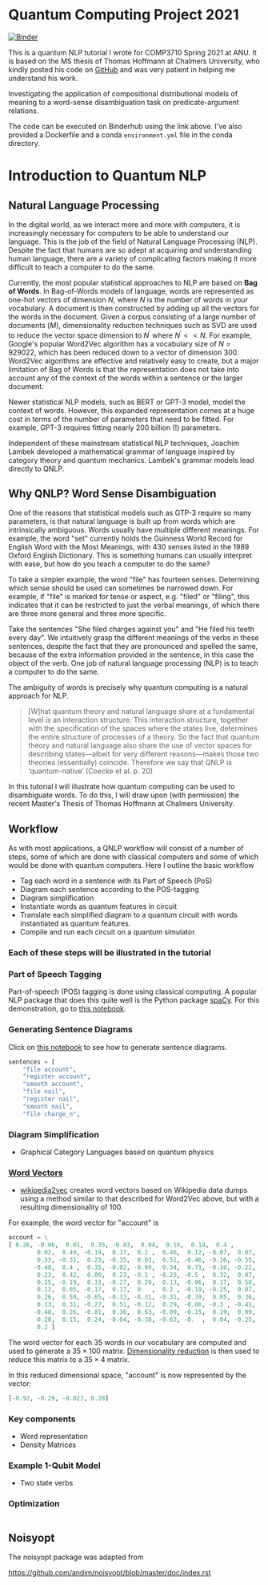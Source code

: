 # Quantum Computing Project 2021

[![Binder](https://mybinder.org/badge_logo.svg)](https://mybinder.org/v2/gh/sntownsend/QuantumComputingProject2021/HEAD?labpath=%3Ftree)

This is a quantum NLP tutorial I wrote for COMP3710 Spring 2021 at ANU. It is based on the MS thesis of Thomas Hoffmann at Chalmers University, who kindly posted his code on [GitHub](https://github.com/Thommy257/Quantum-Models-for-Word-Sense-Disambiguation) and was very patient in helping me understand his work.

Investigating the application of compositional distributional models of meaning to a word-sense disambiguation task on predicate-argument relations.

The code can be executed on Binderhub using the link above. I've also provided a Dockerfile and a conda `environment.yml` file in the conda directory.

# Introduction to Quantum NLP

## Natural Language Processing

In the digital world, as we interact more and more with computers, it is increasingly necessary for computers to be able to understand our language. This is the job of the field of Natural Language Processing (NLP). Despite the fact that humans are so adept at acquiring and understanding human language, there are a variety of complicating factors making it more difficult to teach a computer to do the same.

Currently, the most popular statistical approaches to NLP are based on __Bag of Words__. In Bag-of-Words models of language, words are represented as one-hot vectors of dimension $N$, where $N$ is the number of words in your vocabulary. A document is then constructed by adding up all the vectors for the words in the document. Given a corpus consisting of a large number of documents ($M$), dimensionality reduction techniques such as SVD are used to reduce the vector space dimension to $N^\prime$ where $N^\prime << N$. For example, Google's popular Word2Vec algorithm has a vocabulary size of $N =  929022$, which has been reduced down to a vector of dimension 300. Word2Vec algorithms are effective and relatively easy to create, but a major limitation of Bag of Words is that the representation does not take into account any of the context of the words within a sentence or the larger document.

Newer statistical NLP models, such as BERT or GPT-3 model, model the context of words. However, this expanded representation comes at a huge cost in terms of the number of parameters that need to be fitted. For example, GPT-3 requires fitting nearly 200 billion (!) parameters.

Independent of these mainstream statistical NLP techniques, Joachim Lambek developed a mathematical grammar of language inspired by category theory and quantum mechanics. Lambek's grammar models lead directly to QNLP.

## Why QNLP? Word Sense Disambiguation

One of the reasons that statistical models such as GTP-3 require so many parameters, is that natural language is built up from words which are intrinsically ambiguous. Words usually have multiple different meanings. For example, the word "set" currently holds the Guinness World Record for English Word with the Most Meanings, with 430 senses listed in the 1989 Oxford English Dictionary. This is something humans can usually interpret with ease, but how do you teach a computer to do the same?

To take a simpler example, the word "file" has fourteen senses. Determining which sense should be used can sometimes be narrowed down. For example, if "file" is marked for tense or aspect, e.g. "filed" or "filing", this indicates that it can be restricted to just the verbal meanings, of which there are three more general and three more specific.


Take the sentences "She filed charges against you" and "He filed his teeth every day". We intuitively grasp the different meanings of the verbs in these sentences, despite the fact that they are pronounced and spelled the same, because of the extra information provided in the sentence, in this case the object of the verb. One job of natural language processing (NLP) is to teach a computer to do the same.


The ambiguity of words is precisely why quantum computing is a natural approach for NLP.

>[W]hat quantum theory and natural language share at a fundamental
level is an interaction structure. This interaction structure, together with the specification
of the spaces where the states live, determines the entire structure of processes of a theory.
So the fact that quantum theory and natural language also share the use of vector spaces
for describing states—albeit for very different reasons—makes those two theories (essentially)
coincide. Therefore we say that QNLP is ‘quantum-native’ (Coecke et al. p. 20)

In this tutorial I will illustrate how quantum computing can be used to disambiguate words. To do this, I will draw upon (with permission) the recent Master's Thesis of Thomas Hoffmann at Chalmers University.

## Workflow

As with most applications, a QNLP workflow will consist of a number of steps, some of which are done with classical computers and some of which would be done with quantum computers. Here I outline the basic workflow

- Tag each word in a sentence with its Part of Speech (PoS)
- Diagram each sentence according to the POS-tagging
- Diagram simplification
- Instantiate words as quantum features in circuit
- Translate each simplified diagram to a quantum circuit with words instantiated as quantum features.
- Compile and run each circuit on a quantum simulator.

### Each of these steps will be illustrated in the tutorial

### Part of Speech Tagging

Part-of-speech (POS) tagging is done using classical computing. A popular NLP package that does this quite well is the Python package [spaCy](spacy.io). For this demonstration, go to [this notebook](pos_tagging.ipynb).

### Generating Sentence Diagrams

Click on [this notebook](SentenceDiagramming.ipynb) to see how to generate sentence diagrams.

```Python
sentences = [
    "file account",
    "register account",
    "smooth account",
    "file nail",
    "register nail",
    "smooth nail",
    "file charge_n",
```

### Diagram Simplification

- Graphical Category Languages based on quantum physics

### [Word Vectors](dimensionalty_reduction.ipynb)

- [wikipedia2vec](https://wikipedia2vec.github.io/wikipedia2vec/)
creates word vectors based on Wikipedia data dumps using a method similar to that described for Word2Vec above, but with a resulting dimensionality of 100.

For example, the word vector for "account" is

```Python
account = \
[ 0.26, -0.06,  0.01,  0.35, -0.03,  0.04,  0.16,  0.14,  0.4 ,
        0.02,  0.49, -0.19,  0.17,  0.2 ,  0.46,  0.12, -0.07,  0.07,
        0.33, -0.31,  0.23, -0.35,  0.03,  0.51, -0.46, -0.16, -0.55,
       -0.48,  0.4 ,  0.35, -0.02, -0.09,  0.34,  0.71, -0.16, -0.22,
        0.23,  0.42,  0.09,  0.23, -0.1 , -0.23, -0.5 ,  0.32,  0.07,
        0.25, -0.19,  0.33, -0.27,  0.29,  0.13, -0.06,  0.17,  0.58,
        0.12,  0.05, -0.17,  0.17,  0.  ,  0.2 , -0.19, -0.25,  0.07,
        0.26,  0.59, -0.65, -0.33, -0.31, -0.31, -0.39,  0.05,  0.36,
        0.13,  0.31, -0.27,  0.51, -0.12,  0.29, -0.06, -0.3 , -0.41,
       -0.48,  0.26, -0.01,  0.36,  0.63, -0.09, -0.15,  0.19,  0.09,
        0.28,  0.15,  0.24, -0.04, -0.38, -0.63, -0.  ,  0.04, -0.25,
        0.2 ]
```

The word vector for each 35 words in our vocabulary are computed and used to generate a $35\times 100$ matrix. [Dimensionality reduction](https://scikit-learn.org/stable/modules/generated/sklearn.decomposition.PCA.html) is then used to reduce this matrix to a $35\times 4$ matrix.

In this reduced dimensional space, "account" is now represented by the vector:

```Python
[-0.92, -0.29, -0.023, 0.28]

```

### Key components

- Word representation
- Density Matrices

### Example 1-Qubit Model

- Two state verbs

### Optimization


```python

```


## Noisyopt

The noisyopt package was adapted from

https://github.com/andim/noisyopt/blob/master/doc/index.rst
